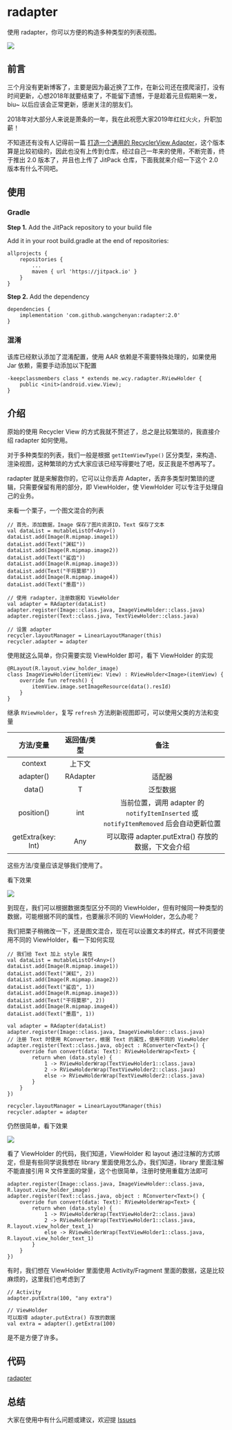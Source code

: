# radapter
使用 radapter，你可以方便的构造多种类型的列表视图。

![](https://raw.githubusercontent.com/wangchenyan/radapter/master/art/recycler-view.jpg)

## 前言
三个月没有更新博客了，主要是因为最近换了工作，在新公司还在摸爬滚打，没有时间更新，心想2018年就要结束了，不能留下遗憾，于是趁着元旦假期来一发，biu~ 以后应该会正常更新，感谢关注的朋友们。

2018年对大部分人来说是萧条的一年，我在此祝愿大家2019年红红火火，升职加薪！

不知道还有没有人记得前一篇 [打造一个通用的 RecyclerView Adapter](https://www.jianshu.com/p/89933f59428e)，这个版本算是比较初级的，因此也没有上传到仓库，经过自己一年来的使用，不断完善，终于推出 2.0 版本了，并且也上传了 JitPack 仓库，下面我就来介绍一下这个 2.0 版本有什么不同吧。

## 使用

### Gradle

**Step 1.** Add the JitPack repository to your build file

Add it in your root build.gradle at the end of repositories:

```
allprojects {
	repositories {
		...
		maven { url 'https://jitpack.io' }
	}
}
```

**Step 2.** Add the dependency

```
dependencies {
    implementation 'com.github.wangchenyan:radapter:2.0'
}
```

### 混淆
该库已经默认添加了混淆配置，使用 AAR 依赖是不需要特殊处理的，如果使用 Jar 依赖，需要手动添加以下配置

```
-keepclassmembers class * extends me.wcy.radapter.RViewHolder {
    public <init>(android.view.View);
}
```

## 介绍
原始的使用 Recycler View 的方式我就不赘述了，总之是比较繁琐的，我直接介绍 radapter 如何使用。

对于多种类型的列表，我们一般是根据 `getItemViewType()` 区分类型，来构造、渲染视图，这种繁琐的方式大家应该已经写得要吐了吧，反正我是不想再写了。

radapter 就是来解救你的，它可以让你丢弃 Adapter，丢弃多类型时繁琐的逻辑，只需要保留有用的部分，即 ViewHolder，使 ViewHolder 可以专注于处理自己的业务。

来看一个栗子，一个图文混合的列表

```
// 首先，添加数据，Image 保存了图片资源ID，Text 保存了文本
val dataList = mutableListOf<Any>()
dataList.add(Image(R.mipmap.image1))
dataList.add(Text("渊虹"))
dataList.add(Image(R.mipmap.image2))
dataList.add(Text("鲨齿"))
dataList.add(Image(R.mipmap.image3))
dataList.add(Text("干将莫邪"))
dataList.add(Image(R.mipmap.image4))
dataList.add(Text("墨眉"))

// 使用 radapter，注册数据和 ViewHolder
val adapter = RAdapter(dataList)
adapter.register(Image::class.java, ImageViewHolder::class.java)
adapter.register(Text::class.java, TextViewHolder::class.java)

// 设置 adapter
recycler.layoutManager = LinearLayoutManager(this)
recycler.adapter = adapter
```

使用就这么简单，你只需要实现 ViewHolder 即可，看下 ViewHolder 的实现

```
@RLayout(R.layout.view_holder_image)
class ImageViewHolder(itemView: View) : RViewHolder<Image>(itemView) {
    override fun refresh() {
        itemView.image.setImageResource(data().resId)
    }
}
```

继承 `RViewHolder`，复写 `refresh` 方法刷新视图即可，可以使用父类的方法和变量

|方法/变量|返回值/类型|备注|
|:-:|:-:|:-:|
| context | 上下文 |  |
| adapter() | RAdapter | 适配器 |
| data() | T | 泛型数据 |
| position() | int | 当前位置，调用 adapter 的 `notifyItemInserted` 或 `notifyItemRemoved` 后会自动更新位置 |
| getExtra(key: Int) | Any | 可以取得 adapter.putExtra() 存放的数据，下文会介绍 |

这些方法/变量应该足够我们使用了。

看下效果

![](https://raw.githubusercontent.com/wangchenyan/radapter/master/art/image01.jpg)

到现在，我们可以根据数据类型区分不同的 ViewHolder，但有时候同一种类型的数据，可能根据不同的属性，也要展示不同的 ViewHolder，怎么办呢？

我们把栗子稍微改一下，还是图文混合，现在可以设置文本的样式，样式不同要使用不同的 ViewHolder，看一下如何实现

```
// 我们给 Text 加上 style 属性
val dataList = mutableListOf<Any>()
dataList.add(Image(R.mipmap.image1))
dataList.add(Text("渊虹", 2))
dataList.add(Image(R.mipmap.image2))
dataList.add(Text("鲨齿", 1))
dataList.add(Image(R.mipmap.image3))
dataList.add(Text("干将莫邪", 2))
dataList.add(Image(R.mipmap.image4))
dataList.add(Text("墨眉", 1))

val adapter = RAdapter(dataList)
adapter.register(Image::class.java, ImageViewHolder::class.java)
// 注册 Text 时使用 RConverter，根据 Text 的属性，使用不同的 ViewHolder
adapter.register(Text::class.java, object : RConverter<Text>() {
    override fun convert(data: Text): RViewHolderWrap<Text> {
        return when (data.style) {
            1 -> RViewHolderWrap(TextViewHolder1::class.java)
            2 -> RViewHolderWrap(TextViewHolder2::class.java)
            else -> RViewHolderWrap(TextViewHolder2::class.java)
        }
    }
})

recycler.layoutManager = LinearLayoutManager(this)
recycler.adapter = adapter
```

仍然很简单，看下效果

![](https://raw.githubusercontent.com/wangchenyan/radapter/master/art/image02.jpg)

看了 ViewHolder 的代码，我们知道，ViewHolder 和 layout 通过注解的方式绑定，但是有些同学说我想在 library 里面使用怎么办，我们知道，library 里面注解不能直接引用 R 文件里面的常量，这个也很简单，注册时使用重载方法即可

```
adapter.register(Image::class.java, ImageViewHolder::class.java, R.layout.view_holder_image)
adapter.register(Text::class.java, object : RConverter<Text>() {
    override fun convert(data: Text): RViewHolderWrap<Text> {
        return when (data.style) {
            1 -> RViewHolderWrap(TextViewHolder2::class.java)
            2 -> RViewHolderWrap(TextViewHolder1::class.java, R.layout.view_holder_text_1)
            else -> RViewHolderWrap(TextViewHolder1::class.java, R.layout.view_holder_text_1)
        }
    }
})
```

有时，我们想在 ViewHolder 里面使用 Activity/Fragment 里面的数据，这是比较麻烦的，这里我们也考虑到了

```
// Activity
adapter.putExtra(100, "any extra")

// ViewHolder
可以取得 adapter.putExtra() 存放的数据
val extra = adapter().getExtra(100)
```

是不是方便了许多。

## 代码

[radapter](https://github.com/wangchenyan/radapter)

## 总结
大家在使用中有什么问题或建议，欢迎提 [Issues](https://github.com/wangchenyan/radapter/issues)

